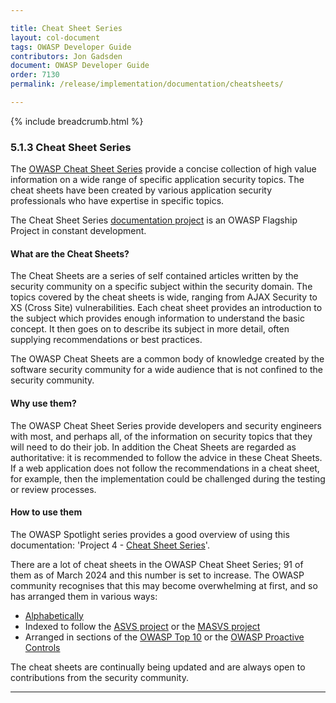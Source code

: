 ```yaml
---

title: Cheat Sheet Series
layout: col-document
tags: OWASP Developer Guide
contributors: Jon Gadsden
document: OWASP Developer Guide
order: 7130
permalink: /release/implementation/documentation/cheatsheets/

---
```


{% include breadcrumb.html %}

### 5.1.3 Cheat Sheet Series

The [OWASP Cheat Sheet Series][cheatsheets] provide a concise collection of high value information
on a wide range of specific application security topics.
The cheat sheets have been created by various application security professionals who have expertise in specific topics.

The Cheat Sheet Series [documentation project][cheatproject] is an OWASP Flagship Project in constant development.

#### What are the Cheat Sheets?

The Cheat Sheets are a series of self contained articles written by the security community
on a specific subject within the security domain.
The topics covered by the cheat sheets is wide, ranging from AJAX Security to XS (Cross Site) vulnerabilities.
Each cheat sheet provides an introduction to the subject which provides enough information to understand the basic concept.
It then goes on to describe its subject in more detail, often supplying recommendations or best practices.

The OWASP Cheat Sheets are a common body of knowledge created by the software security community
for a wide audience that is not confined to the security community.

#### Why use them?

The OWASP Cheat Sheet Series provide developers and security engineers with most, and perhaps all,
of the information on security topics that they will need to do their job.
In addition the Cheat Sheets are regarded as authoritative: it is recommended to follow the advice in these Cheat Sheets.
If a web application does not follow the recommendations in a cheat sheet, for example,
then the implementation could be challenged during the testing or review processes.

#### How to use them

The OWASP Spotlight series provides a good overview of using this documentation:
'Project 4 - [Cheat Sheet Series][spotlight04]'.

There are a lot of cheat sheets in the OWASP Cheat Sheet Series;
91 of them as of March 2024 and this number is set to increase.
The OWASP community recognises that this may become overwhelming at first, and so has arranged them in various ways:

* [Alphabetically][cheatsheet-alpha]
* Indexed to follow the [ASVS project][cheatsheet-asvs] or the [MASVS project][cheatsheet-masvs]
* Arranged in sections of the [OWASP Top 10][cheatsheet-top10] or the [OWASP Proactive Controls][cheatsheet-proactive]

The cheat sheets are continually being updated and are always open to contributions from the security community.

----

[cheatproject]: https://owasp.org/www-project-cheat-sheets/
[cheatsheets]: https://cheatsheetseries.owasp.org/
[cheatsheet-alpha]: https://cheatsheetseries.owasp.org/Glossary.html
[cheatsheet-asvs]: https://cheatsheetseries.owasp.org/IndexASVS.html
[cheatsheet-masvs]: https://cheatsheetseries.owasp.org/IndexMASVS.html
[cheatsheet-proactive]: https://cheatsheetseries.owasp.org/IndexProactiveControls.html
[cheatsheet-top10]: https://cheatsheetseries.owasp.org/IndexTopTen.html
[spotlight04]: https://youtu.be/S1cVYRDeiPQ

